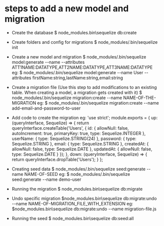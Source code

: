 # steps to add a new model and migration

* Create the database
$ node_modules\.bin\sequelize db:create

* Create folders and config for migrations
$ node_modules/.bin/sequelize init

* Create a new model and migration
$ node_modules/.bin/sequelize model:generate --name <MODELNAME> --attributes ATT1NAME:DATATYPE,ATT2NAME:DATATYPE,ATT3NAME:DATATYPE
eg: $ node_modules/.bin/sequelize model:generate --name User --attributes firstName:string,lastName:string,email:string

* Create a migration file
(Use this step to add modifications to an existing table. When creating a model, a migration gets created with it)
$ node_modules/.bin/sequelize migration:create --name NAME-OF-THE-MIGRATION
eg: $ node_modules/.bin/sequelize migration:create --name add-email-and-password-to-user

* Add code to create the migration
eg: 
'use strict';
module.exports = {
  up: (queryInterface, Sequelize) => {
    return queryInterface.createTable('Users', {
      id: {
        allowNull: false,
        autoIncrement: true,
        primaryKey: true,
        type: Sequelize.INTEGER
      },
      userName: {
        type: Sequelize.STRING(24)
      },
      password: {
        type: Sequelize.STRING
      },
      email: {
        type: Sequelize.STRING
      },
      createdAt: {
        allowNull: false,
        type: Sequelize.DATE
      },
      updatedAt: {
        allowNull: false,
        type: Sequelize.DATE
      }
    });
  },
  down: (queryInterface, Sequelize) => {
    return queryInterface.dropTable('Users');
  }
};

* Creating seed data
$ node_modules/.bin/sequelize seed:generate --name NAME-OF-SEED
eg: $ node_modules/.bin/sequelize seed:generate --name demo-user

* Running the migration
$ node_modules\.bin\sequelize db:migrate

* Undo specific migration
$node_modules\.bin\sequelize db:migrate:undo --name NAME-OF-MIGRATION_FILE_WITH_EXTENSION
eg: $node_modules\.bin\sequelize db:migrate:undo --name migration-file.js

* Running the seed
$ node_modules\.bin\sequelize db:seed:all
